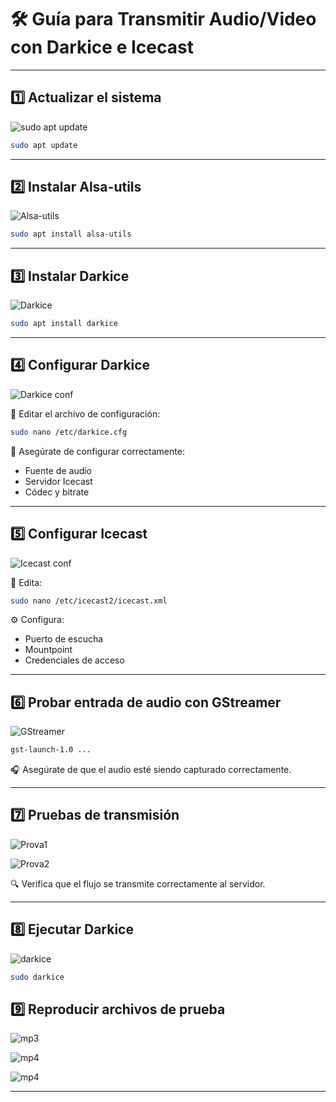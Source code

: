 
# 🛠️ Guía para Transmitir Audio/Video con Darkice e Icecast

---

## 1️⃣ Actualizar el sistema  
![sudo apt update](sudoaptupdate.png)


```bash
sudo apt update
```

---

## 2️⃣ Instalar Alsa-utils
![Alsa-utils](installalsa-utils.png)

```bash
sudo apt install alsa-utils
```

---

## 3️⃣ Instalar Darkice  
![Darkice](installdarkice.png)

```bash
sudo apt install darkice
```

---

## 4️⃣ Configurar Darkice  
![Darkice conf](confdarkice.png)

📝 Editar el archivo de configuración:

```bash
sudo nano /etc/darkice.cfg
```

🔧 Asegúrate de configurar correctamente:  
- Fuente de audio  
- Servidor Icecast  
- Códec y bitrate

---

## 5️⃣ Configurar Icecast  
![Icecast conf](conficecast.png)

📝 Edita:

```bash
sudo nano /etc/icecast2/icecast.xml
```

⚙️ Configura:  
- Puerto de escucha  
- Mountpoint  
- Credenciales de acceso

---

## 6️⃣ Probar entrada de audio con GStreamer  
![GStreamer](gstlaunch.png)

```bash
gst-launch-1.0 ...
```

🎧 Asegúrate de que el audio esté siendo capturado correctamente.

---

## 7️⃣ Pruebas de transmisión  
![Prova1](Proves.png)

![Prova2](Proves2.png)

🔍 Verifica que el flujo se transmite correctamente al servidor.

---

## 8️⃣ Ejecutar Darkice  
![darkice](darkice.png)

```bash
sudo darkice
```

## 9️⃣ Reproducir archivos de prueba  
![mp3](reproducciomp3.png)

![mp4](reproducirmp4.png)

![mp4](Reproducciomp4.png)

---


